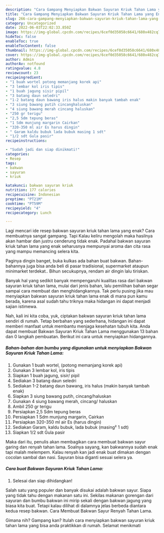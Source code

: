 ```yaml
---
description: "Cara Gampang Menyiapkan Bakwan Sayuran Kriuk Tahan Lama yang Enak Banget, Buat Buka Puasa Lezat"
title: "Cara Gampang Menyiapkan Bakwan Sayuran Kriuk Tahan Lama yang Enak Banget, Buat Buka Puasa Lezat"
slug: 266-cara-gampang-menyiapkan-bakwan-sayuran-kriuk-tahan-lama-yang-enak-banget-buat-buka-puasa-lezat
category: Uncategorized
date: 2022-06-03T22:02:33.850Z
image: https://img-global.cpcdn.com/recipes/6cef0d35058c6641/680x482cq70/bakwan-sayuran-kriuk-tahan-lama-foto-resep-utama.jpg
hideToc: false
enableToc: true
enableTocContent: false
thumbnail: https://img-global.cpcdn.com/recipes/6cef0d35058c6641/680x482cq70/bakwan-sayuran-kriuk-tahan-lama-foto-resep-utama.jpg
cover: https://img-global.cpcdn.com/recipes/6cef0d35058c6641/680x482cq70/bakwan-sayuran-kriuk-tahan-lama-foto-resep-utama.jpg
author: Admin
authorAv: notfound
ratingvalue: 4.8
reviewcount: 23
recipeingredient:
- "1 buah wortel potong memanjang korek api"
- "3 lembar kol iris tipis"
- "1 buah jagung sisir pipil"
- "3 batang daun seledri"
- "1-2 batang daun bawang iris halus makin banyak tambah enak"
- "3 siung bawang putih cincanghaluskan"
- "4 siung bawang merah cincang haluskan"
- "250 gr terigu"
- "2,5 Sdm tepung beras"
- "1 Sdm munjung margarin Cairkan"
- "320-350 ml air Es harus dingin"
- " Garam kaldu bubuk lada bubuk masing 1 sdt"
- "1/2 sdt Gula pasir"
recipeinstructions:

- "Sudah jadi dan siap dinikmati!"
categories:
- Resep
tags:
- bakwan
- sayuran
- kriuk

katakunci: bakwan sayuran kriuk 
nutrition: 177 calories
recipecuisine: Indonesian
preptime: "PT21M"
cooktime: "PT59M"
recipeyield: "4"
recipecategory: Lunch

---
```



Lagi mencari ide resep bakwan sayuran kriuk tahan lama yang enak? Cara membuatnya sangat gampang. Tapi Kalau keliru mengolah maka hasilnya akan hambar dan justru cenderung tidak enak. Padahal bakwan sayuran kriuk tahan lama yang enak seharusnya mempunyai aroma dan cita rasa yang mampu memancing selera kita.


Paginya dingin banget, buka kulkas ada bahan buat bakwan. Bahan-bahannya juga bisa anda beli di pasar tradisional, supermarket ataupun minimarket terdekat.. Bihun secukupnya, rendam air dingin lalu tiriskan.

Banyak hal yang sedikit banyak mempengaruhi kualitas rasa dari bakwan sayuran kriuk tahan lama, mulai dari jenis bahan, lalu pemilihan bahan segar sampai cara membuat dan menghidangkannya. Tak perlu pusing jika mau menyiapkan bakwan sayuran kriuk tahan lama enak di mana pun kamu berada, karena asal sudah tahu triknya maka hidangan ini dapat menjadi sajian istimewa.


Nah, kali ini kita coba, yuk, ciptakan bakwan sayuran kriuk tahan lama sendiri di rumah. Tetap berbahan yang sederhana, hidangan ini dapat memberi manfaat untuk membantu menjaga kesehatan tubuh kita. Anda dapat membuat Bakwan Sayuran Kriuk Tahan Lama menggunakan 13 bahan dan 0 langkah pembuatan. Berikut ini cara untuk menyiapkan hidangannya.

<!--inarticleads1-->

##### Bahan-bahan dan bumbu yang digunakan untuk menyiapkan Bakwan Sayuran Kriuk Tahan Lama:

1. Gunakan 1 buah wortel, (potong memanjang korek api)
1. Gunakan 3 lembar kol, iris tipis
1. Siapkan 1 buah jagung, sisir/ pipil
1. Sediakan 3 batang daun seledri
1. Sediakan 1-2 batang daun bawang, iris halus (makin banyak tambah enak)
1. Siapkan 3 siung bawang putih, cincang/haluskan
1. Gunakan 4 siung bawang merah, cincang/ haluskan
1. Ambil 250 gr terigu
1. Persiapkan 2,5 Sdm tepung beras
1. Persiapkan 1 Sdm munjung margarin, Cairkan
1. Persiapkan 320-350 ml air Es (harus dingin)
1. Sediakan  Garam, kaldu bubuk, lada bubuk (masing² 1 sdt)
1. Siapkan 1/2 sdt Gula pasir


Maka dari itu, penulis akan membagikan cara membuat bakwan sayur garing dan renyah tahan lama. Soalnya sayang, kan bakwannya sudah enak tapi malah melempem. Kalau renyah kan jadi enak buat dimakan dengan cocolan sambal dan nasi. Sayuran bisa diganti sesuai selera ya. 

<!--inarticleads2-->

##### Cara buat Bakwan Sayuran Kriuk Tahan Lama:


1. Selesai dan siap dihidangkan!

Salah satu yang populer dan banyak disukai adalah bakwan sayur. Siapa yang tidak tahu dengan makanan satu ini. Sekilas makanan gorengan dari sayuran dan bumbu bakwan ini mirip sekali dengan bakwan jagung yang biasa kita buat. Tetapi kalau dilihat di dalamnya jelas berbeda diantara kedua resep bakwan. Cara Membuat Bakwan Sayur Renyah Tahan Lama. 

Gimana nih? Gampang kan? Itulah cara menyiapkan bakwan sayuran kriuk tahan lama yang bisa anda praktikkan di rumah. Selamat menikmati
